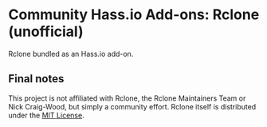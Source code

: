 # Community Hass.io Add-ons: Rclone (unofficial)

Rclone bundled as an Hass.io add-on.

## Final notes

This project is not affiliated with Rclone, the Rclone Maintainers Team or Nick Craig-Wood, but simply a community effort. Rclone itself is distributed under the [MIT License](https://rclone.org/licence/).